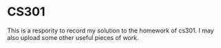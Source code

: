 # CS301
This is a respority to record my solution to the homework of cs301. I may also upload some other useful pieces of work.
